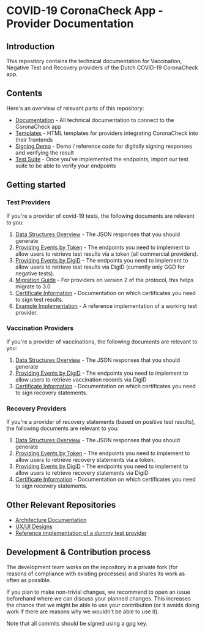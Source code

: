 # COVID-19 CoronaCheck App - Provider Documentation

## Introduction
This repository contains the technical documentation for Vaccination, Negative Test and Recovery providers of the Dutch COVID-19 CoronaCheck app.

## Contents

Here's an overview of relevant parts of this repository:

* [Documentation](docs/) - All technical documentation to connect to the CoronaCheck app
* [Templates](html-templates/) - HTML templates for providers integrating CoronaCheck into their frontends
* [Signing Demo](signing-demo/) - Demo / reference code for digitally signing responses and verifying the result
* [Test Suite](test-suite/) - Once you've implemented the endpoints, import our test suite to be able to verify your endpoints

## Getting started

### Test Providers

If you're a provider of covid-19 tests, the following documents are relevant to you:

1. [Data Structures Overview](docs/data-structures-overview.md) - The JSON responses that you should generate
2. [Providing Events by Token](docs/providing-events-by-token.md) - The endpoints you need to implement to allow users to retrieve test results via a token (all commercial providers).
3. [Providing Events by DigiD](docs/providing-events-by-digid.md) - The endpoints you need to implement to allow users to retrieve test results via DigiD (currently only GGD for negative tests).
4. [Migration Guide](docs/migration-guide.me) - For providers on version 2 of the protocol, this helps migrate to 3.0 
5. [Certificate Information](docs/x509-pinning-test-providers-1.08.pdf) - Documentation on which certificates you need to sign test results.
6. [Example Implementation](https://github.com/minvws/nl-covid19-coronacheck-app-coronatestprovider-example) - A reference implementation of a working test provider.

### Vaccination Providers

If you're a provider of vaccinations, the following documents are relevant to you:

1. [Data Structures Overview](docs/data-structures-overview.md) - The JSON responses that you should generate
2. [Providing Events by DigiD](docs/providing-events-by-digid.md) - The endpoints you need to implement to allow users to retrieve vaccination records via DigiD
3. [Certificate Information](docs/x509-pinning-test-providers-1.08.pdf) - Documentation on which certificates you need to sign recovery statements.

### Recovery Providers

If you're a provider of recovery statements (based on positive test results), the following documents are relevant to you:

1. [Data Structures Overview](docs/data-structures-overview.md) - The JSON responses that you should generate
2. [Providing Events by Token](docs/providing-events-by-token.md) - The endpoints you need to implement to allow users to retrieve recovery statements via a token.
2. [Providing Events by DigiD](docs/providing-events-by-digid.md) - The endpoints you need to implement to allow users to retrieve recovery statements via DigiD
3. [Certificate Information](docs/x509-pinning-test-providers-1.08.pdf) - Documentation on which certificates you need to sign recovery statements.


## Other Relevant Repositories

* [Architecture Documentation](https://github.com/minvws/nl-covid19-coronacheck-app-coordination)
* [UX/UI Designs](https://github.com/minvws/nl-covid19-coronacheck-app-design)
* [Reference implementation of a dummy test provider](https://github.com/minvws/nl-covid19-coronacheck-app-coronatestprovider-example)

## Development & Contribution process

The development team works on the repository in a private fork (for reasons of compliance with existing processes) and shares its work as often as possible.

If you plan to make non-trivial changes, we recommend to open an issue beforehand where we can discuss your planned changes.
This increases the chance that we might be able to use your contribution (or it avoids doing work if there are reasons why we wouldn't be able to use it).

Note that all commits should be signed using a gpg key.


